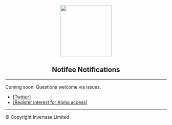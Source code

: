 <p align="center">
  <a href="https://notifee.app">
    <img width="160px" src="https://notifee.app/logo-icon.png"><br/>
  </a>
  <h2 align="center">Notifee Notifications</h2>
</p>

----

Coming soon. Questions welcome via issues.

- [[Twitter]](https://twitter.com/notifee_app)
- [[Register interest for Alpha access]](https://docs.google.com/forms/d/e/1FAIpQLSfA1wvwkOzPzWdbDlXhoI8VxLkH6EQHMm0PElSujM9AG133bw/viewform)

----

© Copyright Invertase Limited
